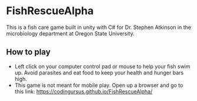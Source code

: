 # FishRescueAlpha

This is a fish care game built in unity with C# for Dr. Stephen Atkinson in the microbiology department at Oregon State University.

## How to play
- Left click on your computer control pad or mouse to help your fish swim up. Avoid parasites and eat food to keep your health and hunger bars high.
- This game is not meant for mobile play. Open up a browser and go to this link: https://codingursus.github.io/FishRescueAlpha/
